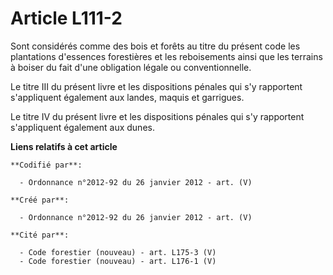 # Article L111-2

Sont considérés comme des bois et forêts au titre du présent code les plantations d'essences forestières et les reboisements
ainsi que les terrains à boiser du fait d'une obligation légale ou conventionnelle.

Le titre III du présent livre et les dispositions pénales qui s'y rapportent s'appliquent également aux landes, maquis et
garrigues.

Le titre IV du présent livre et les dispositions pénales qui s'y rapportent s'appliquent également aux dunes.

**Liens relatifs à cet article**

	**Codifié par**:

	  - Ordonnance n°2012-92 du 26 janvier 2012 - art. (V)

	**Créé par**:

	  - Ordonnance n°2012-92 du 26 janvier 2012 - art. (V)

	**Cité par**:

	  - Code forestier (nouveau) - art. L175-3 (V)
	  - Code forestier (nouveau) - art. L176-1 (V)
